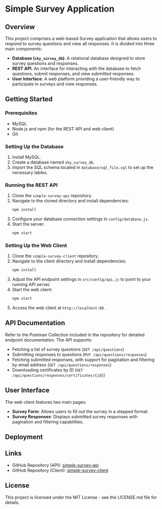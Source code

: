 # Simple Survey Application

## Overview

This project comprises a web-based Survey application that allows users to respond to survey questions and view all responses. It is divided into three main components:

- **Database (`sky_survey_db`)**: A relational database designed to store survey questions and responses.
- **REST API**: An interface for interacting with the database to fetch questions, submit responses, and view submitted responses.
- **User Interface**: A web platform providing a user-friendly way to participate in surveys and view responses.

## Getting Started

### Prerequisites

- MySQL
- Node.js and npm (for the REST API and web client)
- Git

### Setting Up the Database

1. Install MySQL.
2. Create a database named `sky_survey_db`.
3. Import the SQL schema located in `database/sql_file.sql` to set up the necessary tables.

### Running the REST API

1. Clone the `simple-survey-api` repository.
2. Navigate to the cloned directory and install dependencies:
   ```bash
   npm install
   ```
3. Configure your database connection settings in `config/database.js`.
4. Start the server:
   ```bash
   npm start
   ```

### Setting Up the Web Client

1. Clone the `simple-survey-client` repository.
2. Navigate to the client directory and install dependencies:
   ```bash
   npm install
   ```
3. Adjust the API endpoint settings in `src/config/api.js` to point to your running API server.
4. Start the web client:
   ```bash
   npm start
   ```
5. Access the web client at `http://localhost:80` .

## API Documentation

Refer to the Postman Collection included in the repository for detailed endpoint documentation. The API supports:

- Fetching a list of survey questions (`GET /api/questions`)
- Submitting responses to questions (`PUT /api/questions/responses`)
- Fetching submitted responses, with support for pagination and filtering by email address (`GET /api/questions/responses`)
- Downloading certificates by ID (`GET /api/questions/responses/certificates/{id}`)

## User Interface

The web client features two main pages:

- **Survey Form**: Allows users to fill out the survey in a stepped format.
- **Survey Responses**: Displays submitted survey responses with pagination and filtering capabilities.

## Deployment

## Links

- GitHub Repository (API): [simple-survey-api](#)
- GitHub Repository (Client): [simple-survey-client](#)

## License

This project is licensed under the MIT License - see the LICENSE.md file for details.
